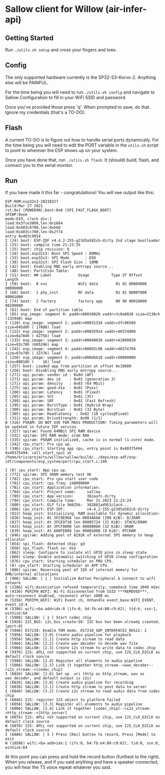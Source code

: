 ﻿# Sallow client for Willow (air-infer-api)

## Getting Started

Run ```./utils.sh setup``` and cross your fingers and toes.

## Config

The only supported hardware currently is the SP32-S3-Korvo-2. Anything else will be PAINFUL.

For the time being you will need to run ```./utils.sh config``` and navigate to Sallow Configuration to fill in your WiFi SSID and password.

Once you've provided those press 'q'. When prompted to save, do that. Ignore my credentials (that's a TO-DO).

## Flash

A current TO-DO is to figure out how to handle serial ports dynamically. For the time being you will need to edit the PORT variable in the ```utils.sh``` script to point to wherever the ESP shows up on your system.

Once you have done that, run ```./utils.sh flash```. It (should) build, flash, and connect you to the serial monitor.

## Run

If you have made it this far - congratulations! You will see output like this:

```
ESP-ROM:esp32s3-20210327
Build:Mar 27 2021
rst:0x1 (POWERON),boot:0x8 (SPI_FAST_FLASH_BOOT)
SPIWP:0xee
mode:DIO, clock div:1
load:0x3fce3808,len:0x1664
load:0x403c9700,len:0xbb8
load:0x403cc700,len:0x2f74
entry 0x403c9954
I (24) boot: ESP-IDF v4.4.2-155-g23d5a582cb-dirty 2nd stage bootloader
I (25) boot: compile time 21:23:35
I (25) boot: chip revision: 0
I (28) boot.esp32s3: Boot SPI Speed : 80MHz
I (33) boot.esp32s3: SPI Mode       : DIO
I (38) boot.esp32s3: SPI Flash Size : 16MB
I (42) boot: Enabling RNG early entropy source...
I (48) boot: Partition Table:
I (51) boot: ## Label            Usage          Type ST Offset   Length
I (59) boot:  0 nvs              WiFi data        01 02 00009000 00006000
I (66) boot:  1 phy_init         RF data          01 01 0000f000 00001000
I (74) boot:  2 factory          factory app      00 00 00010000 00200000
I (81) boot: End of partition table
I (85) esp_image: segment 0: paddr=00010020 vaddr=3c0a0020 size=2130ch (135948) map
I (118) esp_image: segment 1: paddr=00031334 vaddr=3fc96580 size=045d8h ( 17880) load
I (122) esp_image: segment 2: paddr=00035914 vaddr=40374000 size=0a704h ( 42756) load
I (133) esp_image: segment 3: paddr=00040020 vaddr=42000020 size=93c70h (605296) map
I (242) esp_image: segment 4: paddr=000d3c98 vaddr=4037e704 size=07e78h ( 32376) load
I (250) esp_image: segment 5: paddr=000dbb18 vaddr=50000000 size=00010h (    16) load
I (257) boot: Loaded app from partition at offset 0x10000
I (258) boot: Disabling RNG early entropy source...
I (271) opi psram: vendor id : 0x0d (AP)
I (271) opi psram: dev id    : 0x02 (generation 3)
I (271) opi psram: density   : 0x03 (64 Mbit)
I (275) opi psram: good-die  : 0x01 (Pass)
I (280) opi psram: Latency   : 0x01 (Fixed)
I (285) opi psram: VCC       : 0x01 (3V)
I (289) opi psram: SRF       : 0x01 (Fast Refresh)
I (295) opi psram: BurstType : 0x01 (Hybrid Wrap)
I (300) opi psram: BurstLen  : 0x01 (32 Byte)
I (305) opi psram: Readlatency  : 0x02 (10 cycles@Fixed)
I (311) opi psram: DriveStrength: 0x00 (1/1)
W (316) PSRAM: DO NOT USE FOR MASS PRODUCTION! Timing parameters will be updated in future IDF version.
I (327) spiram: Found 64MBit SPI RAM device
I (331) spiram: SPI RAM mode: sram 80m
I (335) spiram: PSRAM initialized, cache is in normal (1-core) mode.
I (342) cpu_start: Pro cpu up.
I (346) cpu_start: Starting app cpu, entry point is 0x40375494
0x40375494: call_start_cpu1 at /home/kris/projects/willow/sallow/build/../deps/esp-adf/esp-idf/components/esp_system/port/cpu_start.c:148

I (0) cpu_start: App cpu up.
I (772) spiram: SPI SRAM memory test OK
I (781) cpu_start: Pro cpu start user code
I (781) cpu_start: cpu freq: 240000000
I (781) cpu_start: Application information:
I (784) cpu_start: Project name:     sallow
I (789) cpu_start: App version:      362aafc-dirty
I (794) cpu_start: Compile time:     Mar 31 2023 21:23:24
I (800) cpu_start: ELF file SHA256:  382881ad951c1ac4...
I (806) cpu_start: ESP-IDF:          v4.4.2-155-g23d5a582cb-dirty
I (813) heap_init: Initializing. RAM available for dynamic allocation:
I (820) heap_init: At 3FC9E968 len 0004ADA8 (299 KiB): D/IRAM
I (827) heap_init: At 3FCE9710 len 00005724 (21 KiB): STACK/DRAM
I (833) heap_init: At 3FCF0000 len 00008000 (32 KiB): DRAM
I (839) heap_init: At 600FE000 len 00002000 (8 KiB): RTCRAM
I (846) spiram: Adding pool of 8192K of external SPI memory to heap allocator
I (854) spi_flash: detected chip: gd
I (858) spi_flash: flash io: dio
I (862) sleep: Configure to isolate all GPIO pins in sleep state
I (869) sleep: Enable automatic switching of GPIO sleep configuration
I (876) cpu_start: Starting scheduler on PRO CPU.
I (0) cpu_start: Starting scheduler on APP CPU.
I (886) spiram: Reserving pool of 32K of internal memory for DMA/internal allocations
I (906) SALLOW: [ 1 ] Initialize Button Peripheral & Connect to wifi network
E (2286) wifi:Association refused temporarily, comeback time 1048 mSec
W (4336) PERIPH_WIFI: Wi-Fi disconnected from SSID ***REMOVED***, auto-reconnect enabled, reconnect after 1000 ms
W (5356) PERIPH_WIFI: WiFi Event cb, Unhandle event_base:WIFI_EVENT, event_id:4
W (5386) wifi:<ba-add>idx:0 (ifx:0, b4:fb:e4:80:c9:62), tid:6, ssn:1, winSize:64
I (5906) SALLOW: [ 1 ] Start codec chip
W (5926) I2C_BUS: i2c_bus_create:58: I2C bus has been already created, [port:0]
W (5946) ES7210: Enable TDM mode. ES7210_SDP_INTERFACE2_REG12: 2
I (5956) SALLOW: [2.0] Create audio pipeline for playback
I (5956) SALLOW: [2.1] Create http stream to read data
I (5966) SALLOW: [2.2] Create wav decoder to decode wav file
I (5966) SALLOW: [2.3] Create i2s stream to write data to codec chip
W (5976) I2S: APLL not supported on current chip, use I2S_CLK_D2CLK as default clock source
I (5986) SALLOW: [2.4] Register all elements to audio pipeline
I (5986) SALLOW: [2.5] Link it together http_stream-->wav_decoder-->i2s_stream-->[codec_chip]
I (6026) SALLOW: [2.6] Set up  uri (http as http_stream, wav as wav_decoder, and default output is i2s)
I (6026) SALLOW: [3.0] Create audio pipeline for recording
I (6036) SALLOW: [3.1] Create http stream to post data to server
I (6046) SALLOW: [3.2] Create i2s stream to read audio data from codec chip
E (6046) I2S: register I2S object to platform failed
I (6056) SALLOW: [3.3] Register all elements to audio pipeline
I (6066) SALLOW: [3.4] Link it together [codec_chip]-->i2s_stream->http_stream-->[http_server]
W (6076) I2S: APLL not supported on current chip, use I2S_CLK_D2CLK as default clock source
W (6076) I2S: APLL not supported on current chip, use I2S_CLK_D2CLK as default clock source
I (6086) SALLOW: [ 5 ] Press [Rec] button to record, Press [Mode] to exit
W (10586) wifi:<ba-add>idx:1 (ifx:0, b4:fb:e4:80:c9:62), tid:0, ssn:0, winSize:64
```

At this point you can press and hold the record button (furthest to the right). When you release, and if you said anything and have a speaker connected, you will hear the T5 voice repeat whatever you said.

